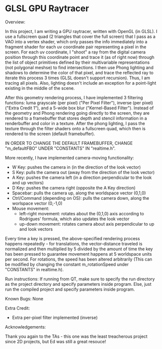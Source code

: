 # GLSL GPU Raytracer

Overview:

In this project, I am writing a GPU raytracer, written with OpenGL (in GLSL). I use a fullscreen quad (2 triangles that cover the full screen) that
I pass as a VAO into a vertex shader, which only passes the info immediately into a fragment shader for each uv coordinate pair representing a pixel
in the screen. For each uv coordinate, I "shoot" a ray from the digital camera position through this coordinate point and trace it (as of right now)
through the list of object primitives defined by their multivariable representations (not polygonal meshse) to find intersections. I then use Phong
lighting and shadows to determine the color of that pixel, and trace the reflected ray to iterate this process 3 times (GLSL doesn't support
recursion). Thus, I am tracing all pixels. Also, lighting doesn't include an exception for a point-light existing in the middle of the scene.

After this geometry rendering process, I have implemented 3 filtering functions: luma grayscale (per pixel) ("Per Pixel Filter"), inverse (per
pixel) ("Extra Credit 1"), and a 5-wide box blur ("Kernel-Based Filter"). Instead of the geometry and Phong rendering going directly to the
screen, they are rendered to a framebuffer that stores depth and stencil information in a renderbuffer and color in a texture. After the
phong lighting, I pass the texture through the filter shaders onto a fullscreen quad, which then is rendered to the screen (default framebuffer).

IN ORDER TO CHANGE THE DEFAULT FRAMEBUFFER, CHANGE "m_defaultFBO" UNDER "CONSTANTS" IN "realtime.h".

More recently, I have implemented camera-moving functionality:
 - W Key: pushes the camera in (in the direction of the look vector)
 - S Key: pulls the camera out (away from the direction of the look vector)
 - A Key: pushes the camera left (in a direction perpendicular to the look and up vectors)
 - D Key: pushes the camera right (opposite the A Key direction)
 - Spacebar: pulls the camera up, along the worldspace vector (0,1,0)
 - Ctrl/Command (depending on OS): pulls the camera down, along the worlspace vector (0,-1,0)
 - Mouse movement: 
    - left-right movement: rotates about the (0,1,0) axis according to Rodrigues' formula, which also updates
        the look vector
    - up-down movement: rotates camera about axis perpendicular to up and look vectors
 
Every time a key is pressed, the above-specified rendering process happens repeatedly - for translations, the vector-distance
traveled is normalized and then multiplied by 5 divided by the amount of time the key has been pressed to guarantee movement 
happens at 5 worldspace units per second. For rotations, the speed has been altered arbitrarily (This can be modified by changing the
constant m_rotationSpeed under "CONSTANTS" in realtime.h).

Run instructions:
If running from QT, make sure to specify the run directory as the project directory and specify parameters inside program.
Else, just run the compiled project and specify parameters inside program.

Known Bugs:
None

Extra Credit:
 - Extra per-pixel filter implemented (inverse)

Acknowledgements:

Thank you again to the TAs - this one was the least treacherous project since 2D projects, but Ed was still a great resouce!
